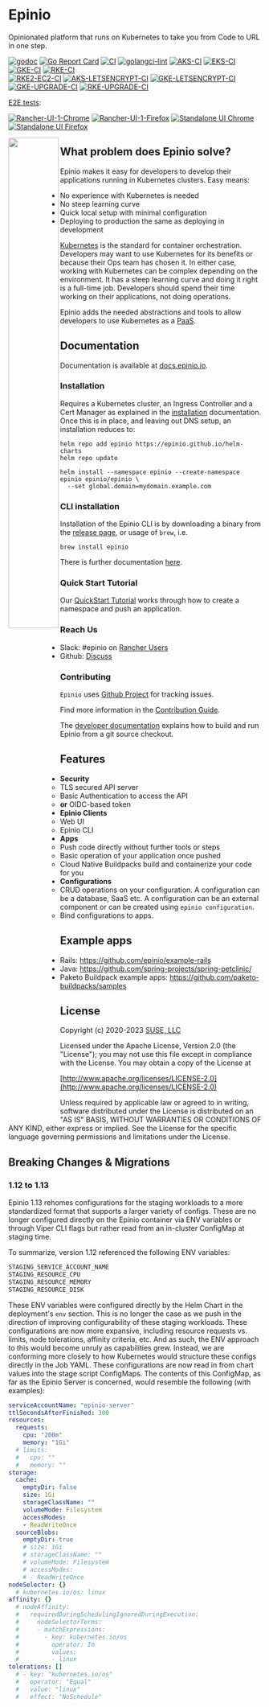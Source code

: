 # Epinio

Opinionated platform that runs on Kubernetes to take you from Code to URL in one step.

[![godoc](https://pkg.go.dev/badge/epinio/epinio)](https://pkg.go.dev/github.com/epinio/epinio/internal/api/v1)
[![Go Report Card](https://goreportcard.com/badge/github.com/epinio/epinio)](https://goreportcard.com/report/github.com/epinio/epinio)
[![CI](https://github.com/epinio/epinio/workflows/CI/badge.svg?branch=main)](https://github.com/epinio/epinio/actions/workflows/main.yml?query=branch%3Amain)
[![golangci-lint](https://github.com/epinio/epinio/actions/workflows/golangci-lint.yml/badge.svg?branch=main)](https://github.com/epinio/epinio/actions/workflows/golangci-lint.yml?query=branch%3Amain)
[![AKS-CI](https://github.com/epinio/epinio/actions/workflows/aks.yml/badge.svg?branch=main)](https://github.com/epinio/epinio/actions/workflows/aks.yml?query=branch%3Amain)
[![EKS-CI](https://github.com/epinio/epinio/actions/workflows/eks.yml/badge.svg?branch=main)](https://github.com/epinio/epinio/actions/workflows/eks.yml?query=branch%3Amain)
[![GKE-CI](https://github.com/epinio/epinio/actions/workflows/gke.yml/badge.svg?branch=main)](https://github.com/epinio/epinio/actions/workflows/gke.yml??query=branch%3Amain)
[![RKE-CI](https://github.com/epinio/epinio/actions/workflows/rke.yml/badge.svg?branch=main)](https://github.com/epinio/epinio/actions/workflows/rke.yml?query=branch%3Amain)  
[![RKE2-EC2-CI](https://github.com/epinio/epinio/actions/workflows/rke2-lh-ec2.yml/badge.svg?branch=main)](https://github.com/epinio/epinio/actions/workflows/rke2-lh-ec2.yml?query=branch%3Amain) 
[![AKS-LETSENCRYPT-CI](https://github.com/epinio/epinio/actions/workflows/aks-letsencrypt.yml/badge.svg?branch=main)](https://github.com/epinio/epinio/actions/workflows/aks-letsencrypt.yml?query=branch%3Amain)
[![GKE-LETSENCRYPT-CI](https://github.com/epinio/epinio/actions/workflows/gke-letsencrypt.yml/badge.svg?branch=main)](https://github.com/epinio/epinio/actions/workflows/gke-letsencrypt.yml?query=branch%3Amain)
[![GKE-UPGRADE-CI](https://github.com/epinio/epinio/actions/workflows/gke-upgrade.yml/badge.svg?branch=main)](https://github.com/epinio/epinio/actions/workflows/gke-upgrade.yml??query=branch%3Amain)
[![RKE-UPGRADE-CI](https://github.com/epinio/epinio/actions/workflows/rke-upgrade.yml/badge.svg?branch=main)](https://github.com/epinio/epinio/actions/workflows/rke-upgrade.yml?query=branch%3Amain)

[E2E tests](https://github.com/epinio/epinio-end-to-end-tests):

[![Rancher-UI-1-Chrome](https://github.com/epinio/epinio-end-to-end-tests/actions/workflows/scenario_1_chrome_rancher_ui.yml/badge.svg?branch=main)](https://github.com/epinio/epinio-end-to-end-tests/actions/workflows/scenario_1_chrome_rancher_ui.yml?query=branch%3Amain)
[![Rancher-UI-1-Firefox](https://github.com/epinio/epinio-end-to-end-tests/actions/workflows/scenario_2_firefox_rancher_ui.yml/badge.svg?branch=main)](https://github.com/epinio/epinio-end-to-end-tests/actions/workflows/scenario_2_firefox_rancher_ui.yml?query=branch%3Amain)
[![Standalone UI Chrome](https://github.com/epinio/epinio-end-to-end-tests/actions/workflows/std_ui_latest_chrome.yml/badge.svg?branch=main)](https://github.com/epinio/epinio-end-to-end-tests/actions/workflows/std_ui_latest_chrome.yml?query=branch%3Amain)
[![Standalone UI Firefox](https://github.com/epinio/epinio-end-to-end-tests/actions/workflows/std_ui_latest_firefox.yml/badge.svg?branch=main)](https://github.com/epinio/epinio-end-to-end-tests/actions/workflows/std_ui_latest_firefox.yml?query=branch%3Amain)

<img src="./docs/epinio.png" align="left" width="100" height="50%">

## What problem does Epinio solve?

Epinio makes it easy for developers to develop their applications running in Kubernetes clusters. Easy means:

- No experience with Kubernetes is needed
- No steep learning curve
- Quick local setup with minimal configuration
- Deploying to production the same as deploying in development

[Kubernetes](https://kubernetes.io/) is the standard for container orchestration.
Developers may want to use Kubernetes for its benefits or because their Ops team has chosen it.
In either case, working with Kubernetes can be complex depending on the environment.
It has a steep learning curve and doing it right is a full-time job.
Developers should spend their time working on their applications, not doing operations.

Epinio adds the needed abstractions and tools to allow developers to use Kubernetes as a [PaaS](https://en.wikipedia.org/wiki/Platform_as_a_service).


## Documentation

Documentation is available at [docs.epinio.io](https://docs.epinio.io/).

### Installation

Requires a Kubernetes cluster, an Ingress Controller and a Cert Manager as explained in the [installation](https://docs.epinio.io/installation/install_epinio) documentation.
Once this is in place, and leaving out DNS setup, an installation reduces to:

```
helm repo add epinio https://epinio.github.io/helm-charts
helm repo update

helm install --namespace epinio --create-namespace epinio epinio/epinio \
  --set global.domain=mydomain.example.com
```

### CLI installation

Installation of the Epinio CLI is by downloading a binary from the
[release page](https://github.com/epinio/epinio/releases), or usage of `brew`, i.e.

```
brew install epinio
```

There is further documentation [here](https://docs.epinio.io/installation/install_epinio_cli).

### Quick Start Tutorial

Our [QuickStart Tutorial](https://docs.epinio.io/tutorials/quickstart) works through how to create a namespace and push an application.

### Reach Us

- Slack: #epinio on [Rancher Users](https://rancher-users.slack.com/)
- Github: [Discuss](https://github.com/epinio/epinio/discussions/new)

### Contributing

`Epinio` uses [Github Project](https://github.com/epinio/epinio/projects/1) for tracking issues.

Find more information in the [Contribution Guide](./CONTRIBUTING.md).

The [developer documentation](./docs) explains how to build and run Epinio from a git source checkout.

## Features

- **Security**
  - TLS secured API server
  - Basic Authentication to access the API
  - __or__ OIDC-based token
- **Epinio Clients**
  - Web UI
  - Epinio CLI
- **Apps**
  - Push code directly without further tools or steps
  - Basic operation of your application once pushed
  - Cloud Native Buildpacks build and containerize your code for you
- **Configurations**
  - CRUD operations on your configuration. A configuration can be a database, SaaS etc. A configuration can be an external component or can be created using `epinio configuration`.
  - Bind configurations to apps.

## Example apps

- Rails: https://github.com/epinio/example-rails
- Java: https://github.com/spring-projects/spring-petclinic/
- Paketo Buildpack example apps: https://github.com/paketo-buildpacks/samples

## License

Copyright (c) 2020-2023 [SUSE, LLC](https://suse.com)

Licensed under the Apache License, Version 2.0 (the "License");
you may not use this file except in compliance with the License.
You may obtain a copy of the License at

[http://www.apache.org/licenses/LICENSE-2.0](http://www.apache.org/licenses/LICENSE-2.0)

Unless required by applicable law or agreed to in writing, software
distributed under the License is distributed on an "AS IS" BASIS,
WITHOUT WARRANTIES OR CONDITIONS OF ANY KIND, either express or implied.
See the License for the specific language governing permissions and
limitations under the License.

## Breaking Changes & Migrations

### 1.12 to 1.13

Epinio 1.13 rehomes configurations for the staging workloads to a more standardized format that supports a larger variety of configs.  These are no longer configured directly on the Epinio container via ENV variables or through Viper CLI flags but rather read from an in-cluster ConfigMap at staging time.

To summarize, version 1.12 referenced the following ENV variables:

```bash
STAGING_SERVICE_ACCOUNT_NAME
STAGING_RESOURCE_CPU
STAGING_RESOURCE_MEMORY
STAGING_RESOURCE_DISK
```

These ENV variables were configured directly by the Helm Chart in the deployment's `env` section.  This is no longer the case as we push in the direction of improving configurability of these staging workloads.  These configurations are now more expansive, including resource requests vs. limits, node tolerations, affinity criteria, etc.  And as such, the ENV approach to this would become unruly as capabilities grew.  Instead, we are conforming more closely to how Kubernetes would structure these configs directly in the Job YAML.  These configurations are now read in from chart values into the stage script ConfigMaps.  The contents of this ConfigMap, as far as the Epinio Server is concerned, would resemble the following (with examples):

```yaml
serviceAccountName: "epinio-server"
ttlSecondsAfterFinished: 300
resources:
  requests:
    cpu: "200m"
    memory: "1Gi"
  # limits:
  #   cpu: ""
  #   memory: ""
storage:
  cache:
    emptyDir: false
    size: 1Gi
    storageClassName: ""
    volumeMode: Filesystem
    accessModes:
    - ReadWriteOnce
  sourceBlobs:
    emptyDir: true
    # size: 1Gi
    # storageClassName: ""
    # volumeMode: Filesystem
    # accessModes:
    # - ReadWriteOnce
nodeSelector: {}
  # kubernetes.io/os: linux
affinity: {}
  # nodeAffinity:
  #   requiredDuringSchedulingIgnoredDuringExecution:
  #     nodeSelectorTerms:
  #     - matchExpressions:
  #       - key: kubernetes.io/os
  #         operator: In
  #         values:
  #         - linux
tolerations: []
  # - key: "kubernetes.io/os"
  #   operator: "Equal"
  #   value: "linux"
  #   effect: "NoSchedule"
```

